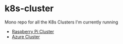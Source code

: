 # k8s-cluster
Mono repo for all the K8s Clusters I'm currently running

- [Raspberry Pi Cluster](picluster/README.md)
- [Azure Cluster](azure/README.md)